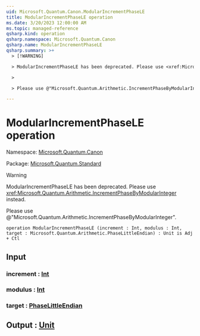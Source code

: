```yaml
---
uid: Microsoft.Quantum.Canon.ModularIncrementPhaseLE
title: ModularIncrementPhaseLE operation
ms.date: 3/20/2023 12:00:00 AM
ms.topic: managed-reference
qsharp.kind: operation
qsharp.namespace: Microsoft.Quantum.Canon
qsharp.name: ModularIncrementPhaseLE
qsharp.summary: >+
  > [!WARNING]

  > ModularIncrementPhaseLE has been deprecated. Please use <xref:Microsoft.Quantum.Arithmetic.IncrementPhaseByModularInteger> instead.

  >

  > Please use @"Microsoft.Quantum.Arithmetic.IncrementPhaseByModularInteger".

---
```


# ModularIncrementPhaseLE operation

Namespace: [Microsoft.Quantum.Canon](xref:Microsoft.Quantum.Canon)

Package: [Microsoft.Quantum.Standard](https://nuget.org/packages/Microsoft.Quantum.Standard)


> [!WARNING]
> ModularIncrementPhaseLE has been deprecated. Please use <xref:Microsoft.Quantum.Arithmetic.IncrementPhaseByModularInteger> instead.
>
> Please use @"Microsoft.Quantum.Arithmetic.IncrementPhaseByModularInteger".



```qsharp
operation ModularIncrementPhaseLE (increment : Int, modulus : Int, target : Microsoft.Quantum.Arithmetic.PhaseLittleEndian) : Unit is Adj + Ctl
```


## Input

### increment : [Int](xref:microsoft.quantum.qsharp.valueliterals#int-literals)




### modulus : [Int](xref:microsoft.quantum.qsharp.valueliterals#int-literals)




### target : [PhaseLittleEndian](xref:Microsoft.Quantum.Arithmetic.PhaseLittleEndian)





## Output : [Unit](xref:microsoft.quantum.qsharp.valueliterals#unit-literal)

